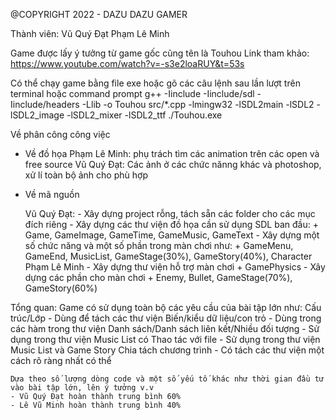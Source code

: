 @COPYRIGHT 2022 - DAZU DAZU GAMER

Thành viên:
	Vũ Quý Đạt
	Phạm Lê Minh

Game được lấy ý tưởng từ game gốc cũng tên là Touhou
Link tham khảo: https://www.youtube.com/watch?v=-s3e2loaRUY&t=53s


Có thể chạy game bằng file exe hoặc gõ các câu lệnh sau lần lượt trên terminal hoặc command prompt
	g++ -Iinclude -Iinclude/sdl -Iinclude/headers -Llib -o Touhou src/*.cpp -lmingw32 -lSDL2main -lSDL2 -lSDL2_image -lSDL2_mixer -lSDL2_ttf
	./Touhou.exe

Về phân công công việc

* Về đồ họa
	Phạm Lê Minh: phụ trách tìm các animation trên các open và free source
	Vũ Quý Đạt: Các ảnh ở các chức nănng khác và photoshop, xử lí toàn bộ ảnh cho phù hợp

* Về mã nguồn

	Vũ Quý Đạt:
		- Xây dựng project rỗng, tách sẵn các folder cho các mục đích riêng
		- Xây dựng các thư viện đồ họa cần sử dụng SDL ban đầu:
			+ Game, GameImage, GameTime, GameMusic, GameText
		- Xây dựng một số chức năng và một số phần trong màn chơi như:
			+  GameMenu, GameEnd, MusicList, GameStage(30%), GameStory(40%), Character
	Phạm Lê Minh
		- Xây dựng thư viện hỗ trợ màn chơi
			+ GamePhysics
		- Xây dựng các phần cho màn chơi
			+ Enemy, Bullet, GameStage(70%), GameStory(60%)

Tổng quan:
	Game có sử dụng toàn bộ các yêu cầu của bài tập lớn như:
		Cấu trúc/Lớp - Dùng để tách các thư viện
		Biến/kiểu dữ liệu/con trỏ - Dùng trong các hàm trong thư viện
		Danh sách/Danh sách liên kết/Nhiều đối tượng - Sử dụng trong thư viện Music List có 
		Thao tác với file - Sử dụng trong thư viện Music List và Game Story
		Chia tách chương trình - Có tách các thư viện một cách rõ ràng nhất có thể

	Dựa theo số lượng dòng code và một số yếu tố khác như thời gian đầu tư vào bài tập lớn, lên ý tưởng v.v
	- Vũ Quý Đạt hoàn thành trung bình 60%
	- Lê Vũ Minh hoàn thành trung bình 40% 
	